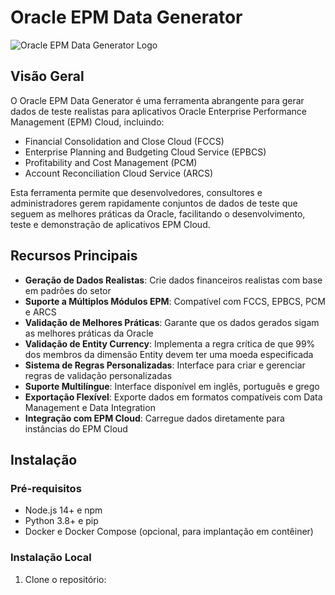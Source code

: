 # Oracle EPM Data Generator

![Oracle EPM Data Generator Logo](static_site/images/logo.png) 

## Visão Geral

O Oracle EPM Data Generator é uma ferramenta abrangente para gerar dados de teste realistas para aplicativos Oracle Enterprise Performance Management (EPM) Cloud, incluindo:

- Financial Consolidation and Close Cloud (FCCS)
- Enterprise Planning and Budgeting Cloud Service (EPBCS)
- Profitability and Cost Management (PCM)
- Account Reconciliation Cloud Service (ARCS)

Esta ferramenta permite que desenvolvedores, consultores e administradores gerem rapidamente conjuntos de dados de teste que seguem as melhores práticas da Oracle, facilitando o desenvolvimento, teste e demonstração de aplicativos EPM Cloud.

## Recursos Principais

- **Geração de Dados Realistas**: Crie dados financeiros realistas com base em padrões do setor
- **Suporte a Múltiplos Módulos EPM**: Compatível com FCCS, EPBCS, PCM e ARCS
- **Validação de Melhores Práticas**: Garante que os dados gerados sigam as melhores práticas da Oracle
- **Validação de Entity Currency**: Implementa a regra crítica de que 99% dos membros da dimensão Entity devem ter uma moeda especificada
- **Sistema de Regras Personalizadas**: Interface para criar e gerenciar regras de validação personalizadas
- **Suporte Multilíngue**: Interface disponível em inglês, português e grego
- **Exportação Flexível**: Exporte dados em formatos compatíveis com Data Management e Data Integration
- **Integração com EPM Cloud**: Carregue dados diretamente para instâncias do EPM Cloud

## Instalação

### Pré-requisitos

- Node.js 14+ e npm
- Python 3.8+ e pip
- Docker e Docker Compose (opcional, para implantação em contêiner)

### Instalação Local

1. Clone o repositório:
